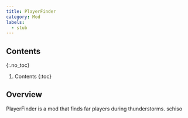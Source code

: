 ```yaml
---
title: PlayerFinder
category: Mod
labels:
  - stub
---
```

## Contents
{:.no_toc}
1. Contents
{:toc}

## Overview
PlayerFinder is a mod that finds far players during thunderstorms.
schiso
